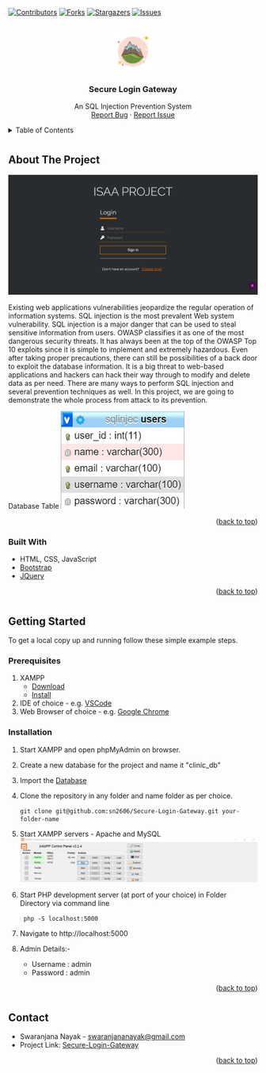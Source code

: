 <div id="top"></div>

[![Contributors][contributors-shield]][contributors-url]
[![Forks][forks-shield]][forks-url]
[![Stargazers][stars-shield]][stars-url]
[![Issues][issues-shield]][issues-url]



<!-- PROJECT LOGO -->
<br />
<div align="center">
  <a href="https://github.com/sn2606/Secure-Login-Gateway">
    <img src="Images/alps_favicon.png" alt="Logo" width="80" height="80">
  </a>

  <h3 align="center">Secure Login Gateway</h3>

  <p align="center">
    An SQL Injection Prevention System
    <br />
    <a href="https://github.com/sn2606/Secure-Login-Gateway/issues">Report Bug</a>
    ·
    <a href="https://github.com/sn2606/Secure-Login-Gateway/issues">Report Issue</a>
  </p>
</div>



<!-- TABLE OF CONTENTS -->
<details>
  <summary>Table of Contents</summary>
  <ol>
    <li>
      <a href="#about-the-project">About The Project</a>
      <ul>
        <li><a href="#built-with">Built With</a></li>
      </ul>
    </li>
    <li>
      <a href="#getting-started">Getting Started</a>
      <ul>
        <li><a href="#prerequisites">Prerequisites</a></li>
        <li><a href="#installation">Installation</a></li>
      </ul>
    </li>
    <!-- <li><a href="#contributing">Contributing</a></li> -->
    <li><a href="#contact">Contact</a></li>
    <!-- <li><a href="#acknowledgments">Acknowledgments</a></li> -->
  </ol>
</details>

#

<!-- ABOUT THE PROJECT -->
## About The Project

[![Product Name Screen Shot][product-screenshot]](https://github.com/sn2606/Secure-Login-Gateway)

Existing web applications vulnerabilities jeopardize the regular operation of information systems. SQL injection is the most prevalent Web system vulnerability. SQL injection is a major danger that can be used to steal sensitive information from users. OWASP classifies it as one of the most dangerous security threats. It has always been at the top of the OWASP Top 10 exploits since it is simple to implement and extremely hazardous. Even after taking proper precautions, there can still be possibilities of a back door to exploit the database information. It is a big threat to web-based applications and hackers can hack their way through to modify and delete data as per need. There are many ways to perform SQL injection and several prevention techniques as well. In this project, we are going to demonstrate the whole process from attack to its prevention.

Database Table
![Database Screenshot][db-image]

<p align="right">(<a href="#top">back to top</a>)</p>


### Built With

* HTML, CSS, JavaScript
* [Bootstrap](https://getbootstrap.com)
* [JQuery](https://jquery.com)

<p align="right">(<a href="#top">back to top</a>)</p>

#

<!-- GETTING STARTED -->
## Getting Started

To get a local copy up and running follow these simple example steps.

### Prerequisites

1. XAMPP
   * [Download](https://www.apachefriends.org/download.html)
   * [Install](https://xamppguide.com/)
2. IDE of choice - e.g. [VSCode](https://code.visualstudio.com/download)
3. Web Browser of choice - e.g. [Google Chrome](https://www.google.com/intl/en_in/chrome/)

### Installation

1. Start XAMPP and open phpMyAdmin on browser.
2. Create a new database for the project and name it "clinic_db"
3. Import the [Database](https://github.com/sn2606/Secure-Login-Gateway/blob/master/sqlinjec.sql)
4. Clone the repository in any folder and name folder as per choice.
    ```
    git clone git@github.com:sn2606/Secure-Login-Gateway.git your-folder-name
    ```
5. Start XAMPP servers - Apache and MySQL
   ![XAMPP Ready][xampp-ready]

6. Start PHP development server (at port of your choice) in Folder Directory via command line
   ```
    php -S localhost:5000
   ```
7. Navigate to http://localhost:5000
8. Admin Details:-
    - Username : admin
    - Password : admin

<p align="right">(<a href="#top">back to top</a>)</p>

#
<!-- CONTRIBUTING -->
<!-- ## Contributing

See the [open issues](https://github.com/sn2606/Secure-Login-Gateway/issues) for a full list of proposed features (and known issues).
Don't forget to give the project a star! Thanks again!

1. Fork the Project
2. Create your Feature Branch (`git checkout -b feature/AmazingFeature`)
3. Commit your Changes (`git commit -m 'Add some AmazingFeature'`)
4. Push to the Branch (`git push origin feature/AmazingFeature`)
5. Open a Pull Request

<p align="right">(<a href="#top">back to top</a>)</p>

# -->

<!-- CONTACT -->
## Contact

* Swaranjana Nayak - swaranjananayak@gmail.com
* Project Link: [Secure-Login-Gateway](https://github.com/sn2606/Secure-Login-Gateway)

<p align="right">(<a href="#top">back to top</a>)</p>

#

<!-- ACKNOWLEDGMENTS -->
<!-- ## Acknowledgments

1. [Dai, Xin, "Online Clinic Appointment Scheduling" (2013). Theses and Dissertations. 1467.](https://preserve.lib.lehigh.edu/islandora/object/preserve%3Abp-7256324)
2. [Clinics Management System (CMS) based on Patient Centered Process Ontology, Ruhuna Journal of Science DOI:10.4038/rjs.v1i0.72.](https://www.researchgate.net/publication/228569210_Clinics_Management_System_CMS_based_on_Patient_Centered_Process_Ontology)
3. [SRS Documentation](https://drive.google.com/file/d/1YV67uo7NL4TTZVo_CxvYwomzwMn5VZ9e/view?usp=sharing)
4. [SDS Documentation](https://drive.google.com/file/d/10Tz74ncoZZU6tJM1t2mpLfJ9ZMr7xK02/view?usp=sharing) -->

<!-- <p align="right">(<a href="#top">back to top</a>)</p> -->

<!-- MARKDOWN LINKS & IMAGES -->
<!-- https://www.markdownguide.org/basic-syntax/#reference-style-links -->
[contributors-shield]: https://img.shields.io/github/contributors/sn2606/Secure-Login-Gateway.svg?style=for-the-badge
[contributors-url]: https://github.com/sn2606/Secure-Login-Gateway/graphs/contributors
[forks-shield]: https://img.shields.io/github/forks/sn2606/Secure-Login-Gateway.svg?style=for-the-badge
[forks-url]: https://github.com/sn2606/Secure-Login-Gateway/network/members
[stars-shield]: https://img.shields.io/github/stars/sn2606/Secure-Login-Gateway.svg?style=for-the-badge
[stars-url]: https://github.com/sn2606/Secure-Login-Gateway/stargazers
[issues-shield]: https://img.shields.io/github/issues/sn2606/Secure-Login-Gateway.svg?style=for-the-badge
[issues-url]: https://github.com/sn2606/Secure-Login-Gateway/issues
[product-screenshot]: Images/login.png
[xampp-ready]: Images/xampp.png
[db-image]: Images/users_table.png